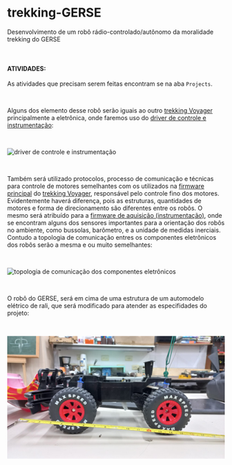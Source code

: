 # trekking-GERSE
Desenvolvimento de um robô rádio-controlado/autônomo da moralidade trekking  do GERSE

<br>

#### **ATIVIDADES**:

As atividades que precisam serem feitas encontram se na aba `Projects`.


<br>


Alguns dos elemento desse robô serão iguais ao outro [trekking Voyager](https://github.com/pedro-ibs/trekking) principalmente a eletrônica, onde faremos uso do [driver de controle e instrumentação](https://github.com/pedro-ibs/trekking/blob/main/circuito/rasp-sense33):

<br>

![driver de controle e instrumentação](https://github.com/pedro-ibs/trekking/blob/main/circuito/rasp-sense33/trekking-01.png)

<br>

Também será utilizado protocolos, processo de comunicação e técnicas para controle de motores semelhantes com os utilizados na [firmware principal](https://github.com/pedro-ibs/trekking/tree/main/firmware/RPI_PICO_SDK) do [trekking Voyager](https://github.com/pedro-ibs/trekking), responsável pelo controle fino dos motores. Evidentemente haverá diferença, pois as estruturas, quantidades de motores e forma de direcionamento são diferentes entre os robôs. O mesmo será atribuído para a [firmware de aquisição (instrumentação)](https://github.com/pedro-ibs/trekking/tree/main/firmware/acquisitionSystem), onde se encontram alguns dos sensores importantes para a orientação dos robôs no ambiente, como bussolas, barômetro, e a unidade de medidas inerciais. Contudo a topologia de comunicação entres os componentes eletrônicos dos robôs serão a mesma e ou muito semelhantes:

<br>

![topologia de comunicação dos componentes eletrônicos](https://github.com/pedro-ibs/trekking/blob/main/firmware/conexao.drawio.png)

<br>

O robô do GERSE, será em cima de uma estrutura de um automodelo elétrico de rali, que será modificado para atender as especifidades do projeto:

<br>


![automodelo](./img/automodelo.jpeg)

<br>



